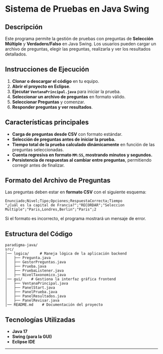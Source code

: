 # Sistema de Pruebas en Java Swing

##  Descripción
Este programa permite la gestión de pruebas con preguntas de **Selección Múltiple** y **Verdadero/Falso** en Java Swing. 
Los usuarios pueden cargar un archivo de preguntas, elegir las preguntas, realizarla y ver los resultados detallados.

##  Instrucciones de Ejecución
1. **Clonar o descargar el código** en tu equipo.
2. **Abrir el proyecto en Eclipse**.
3. **Ejecutar `VentanaPrincipal.java`** para iniciar la prueba.
4. **Seleccionar un archivo de preguntas** en formato válido.
5. **Seleccionar Preguntas** y comenzar.
6. **Responder preguntas y ver resultados**.

##  Características principales  
- **Carga de preguntas desde CSV** con formato estándar.
- **Selección de preguntas antes de iniciar la prueba.**
- **Tiempo total de la prueba calculado dinámicamente** en función de las preguntas seleccionadas.
- **Cuenta regresiva en formato `MM:SS`, mostrando minutos y segundos.**
- **Persistencia de respuestas al cambiar entre preguntas**, permitiendo corregir antes de finalizar.  



##  Formato del Archivo de Preguntas
Las preguntas deben estar en **formato CSV** con el siguiente esquema:

```
Enunciado;Nivel;Tipo;Opciones;RespuestaCorrecta;Tiempo
"¿Cuál es la capital de Francia?";"RECORDAR";"Seleccion Multiple";"Paris,Londres,Berlin";"Paris";2

```

Si el formato es incorrecto, el programa mostrará un mensaje de error.

##  Estructura del Código

```
paradigma-java/
src/
│── logica/     # Maneja lógica de la aplicación backend
│   ├── Pregunta.java
│   ├── GestorPreguntas.java
│   ├── Prueba.java
│   ├── PruebaListener.java
│   ├── NivelTaxonomico.java
│── gui/    # Gestiona la interfaz gráfica frontend
│   ├── VentanaPrincipal.java
│   ├── PanelStart.java
│   ├── PanelPrueba.java
│   ├── PanelResultados.java
│   ├── PanelRevisar.java
│── README.md    # Documentación del proyecto
```

##  Tecnologías Utilizadas
- **Java 17**  
- **Swing (para la GUI)**  
- **Eclipse IDE**  
---

 
